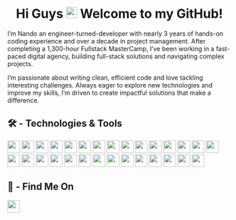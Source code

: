 <h1 align="center"> Hi Guys  <img src="https://media.giphy.com/media/hvRJCLFzcasrR4ia7z/giphy.gif" height='25px' width="25px"/>  Welcome to my GitHub!</h1>

I’m Nando an engineer-turned-developer with nearly 3 years of hands-on coding experience and over a decade in project management. After completing a 1,300-hour Fullstack MasterCamp, I’ve been working in a fast-paced digital agency, building full-stack solutions and navigating complex projects.

I’m passionate about writing clean, efficient code and love tackling interesting challenges. Always eager to explore new technologies and improve my skills, I’m driven to create impactful solutions that make a difference.

## 🛠 - Technologies & Tools

<img src="https://img.shields.io/badge/JavaScript-222d2d?logo=javascript&logoColor=F7DF1E&logoWidth=9&style=plastic&labelColor=black&color=181818" height="28"/> <img src="https://img.shields.io/badge/TypeScript-222d2d?logo=TypeScript&logoColor=3178C6&logoWidth=9&style=plastic&labelColor=black&color=181818" height="28"/> <img src="https://img.shields.io/badge/React-222d2d?logo=React&logoColor=61DAFB&logoWidth=9&style=plastic&labelColor=black&color=181818" height="28"/> <img src="https://img.shields.io/badge/Next.js-222d2d?logo=Next.js&logoColor=FFFFFF&logoWidth=9&style=plastic&labelColor=black&color=181818" height="28"/> <img src="https://img.shields.io/badge/Redux-222d2d?logo=Redux&logoColor=764ABC&logoWidth=9&style=plastic&labelColor=black&color=181818" height="28"/> <img src="https://img.shields.io/badge/Node.js-222d2d?logo=Node.js&logoColor=339933&logoWidth=9&style=plastic&labelColor=black&color=181818" height="28"/> <img src="https://img.shields.io/badge/Express-222d2d?logo=Express&logoColor=FFFFFF&logoWidth=9&style=plastic&labelColor=black&color=181818" height="28"/> <img src="https://img.shields.io/badge/MongoDB-222d2d?logo=MongoDB&logoColor=47A248&logoWidth=9&style=plastic&labelColor=black&color=181818" height="28"/> <img src="https://img.shields.io/badge/HTML5-222d2d?logo=HTML5&logoColor=E34F26&logoWidth=9&style=plastic&labelColor=black&color=181818" height="28"/> <img src="https://img.shields.io/badge/CSS3-222d2d?logo=CSS3&logoColor=1572B6&logoWidth=9&style=plastic&labelColor=black&color=181818" height="28"/> <img src="https://img.shields.io/badge/Git-222d2d?logo=Git&logoColor=F05032&logoWidth=9&style=plastic&labelColor=black&color=181818" height="28"/> <img src="https://img.shields.io/badge/Bootstrap-222d2d?logo=Bootstrap&logoColor=7952B3&logoWidth=9&style=plastic&labelColor=black&color=181818" height="28"/> <img src="https://img.shields.io/badge/npm-222d2d?logo=npm&logoColor=CB3837&logoWidth=9&style=plastic&labelColor=black&color=181818" height="28"/> <img src="https://img.shields.io/badge/Socket.io-222d2d?logo=Socket.io&logoColor=FFFFFF&logoWidth=9&style=plastic&labelColor=black&color=181818" height="28"/> <img src="https://img.shields.io/badge/Jest-222d2d?logo=Jest&logoColor=C21325&logoWidth=9&style=plastic&labelColor=black&color=181818" height="28"/> <img src="https://img.shields.io/badge/PostgreSQL-222d2d?logo=PostgreSQL&logoColor=4169E1&logoWidth=9&style=plastic&labelColor=black&color=181818" height="28"/> <img src="https://img.shields.io/badge/Vercel-222d2d?&logo=vercel&logoColor=white&logoWidth=9&style=plastic&labelColor=black&color=181818" height="28"/> <img src="https://img.shields.io/badge/Chakra_UI-222d2d?&logo=chakraui&logoColor=319795&logoWidth=9&style=plastic&labelColor=black&color=181818" height="28"/> <img src="https://img.shields.io/badge/Inkscape-222d2d?&logo=inkscape&logoColor=white&logoWidth=9&style=plastic&labelColor=black&color=181818" height="28"/> <img src="https://img.shields.io/badge/Storybook-222d2d?&logo=storybook&logoColor=FF4785&logoWidth=9&style=plastic&labelColor=black&color=181818" height="28"/> <img src="https://img.shields.io/badge/Figma-222d2d?&logo=figma&logoColor=F24E1E&logoWidth=9&style=plastic&labelColor=black&color=181818" height="28"/> <img src="https://img.shields.io/badge/Sass-222d2d?&logo=sass&logoColor=CC6699&logoWidth=9&style=plastic&labelColor=black&color=181818" height="28"/> <img src="https://img.shields.io/badge/Styled_Components-222d2d?&logo=styledcomponents&logoColor=DB7093&logoWidth=12&style=plastic&labelColor=black&color=181818" height="28"/> <img src="https://img.shields.io/badge/Netlify-222d2d?&logo=netlify&logoColor=00C7B7&logoWidth=9&style=plastic&labelColor=black&color=181818" height="28"/> <img src="https://img.shields.io/badge/React_Query-222d2d?&logo=reactquery&logoColor=FF4154&logoWidth=9&style=plastic&labelColor=black&color=181818" height="28"/> <img src="https://img.shields.io/badge/React_Router-222d2d?&logo=reactrouter&logoColor=CA4245&logoWidth=9&style=plastic&labelColor=black&color=181818" height="28"/> <img src="https://img.shields.io/badge/React_Hook_Form-222d2d?&logo=reacthookform&logoColor=EC5990&logoWidth=9&style=plastic&labelColor=black&color=181818" height="28"/> <img src="https://img.shields.io/badge/Heroku-222d2d?&logo=heroku&logoColor=430098&logoWidth=9&style=plastic&labelColor=black&color=181818" height="28"/> <img src="https://img.shields.io/badge/JWT-222d2d?&logo=jsonwebtokens&logoColor=white&logoWidth=9&style=plastic&labelColor=black&color=181818" height="28"/>

<!-- ## 📈 - Currently Improving

<img src="https://img.shields.io/badge/Socket.io-222d2d?logo=Socket.io&logoColor=FFFFFF&logoWidth=9&style=plastic&labelColor=black&color=181818" height="28"/> <img src="https://img.shields.io/badge/Jest-222d2d?logo=Jest&logoColor=C21325&logoWidth=9&style=plastic&labelColor=black&color=181818" height="28"/> <img src="https://img.shields.io/badge/PostgreSQL-222d2d?logo=PostgreSQL&logoColor=4169E1&logoWidth=9&style=plastic&labelColor=black&color=181818" height="28"/> -->

<!-- ## 📝 - Next In The Pipeline

<img src="https://img.shields.io/badge/Vue.js-222d2d?logo=Vue.js&logoColor=4FC08D&logoWidth=9&style=plastic&labelColor=black&color=181818" height="28"/> -->

## 🔎 - Find Me On

[<img src="https://img.shields.io/badge/LinkedIn-222d2d?logo=LinkedIn&logoColor=0A66C2&logoWidth=9&style=plastic&labelColor=black&color=181818" height="28"/>](https://www.linkedin.com/in/hernando-crespo-30bb40164)

<!-- ## 📊 - GitHub Stats

<img align="center" src="https://github-readme-stats.vercel.app/api/top-langs/?username=Nando-C&hide=Shell,CSS&langs_count=3&show_icons=true&theme=tokyonight" /> <img align="center" src="https://github-readme-stats.vercel.app/api?username=Nando-C&show_icons=true&line_height=27&theme=tokyonight" />

[<img align="center" src="https://github-readme-stats.vercel.app/api/pin/?username=Nando-C&repo=UnQ-BE&show_icons=true&theme=tokyonight" />](https://github.com/Nando-C/UnQ-BE) [<img align="center" src="https://github-readme-stats.vercel.app/api/pin/?username=Nando-C&repo=UnQ-FE&show_icons=true&theme=tokyonight" />](https://github.com/Nando-C/UnQ-FE)

![Nando-C's Stats](https://github-readme-stats.vercel.app/api?username=Nando-C&theme=vue-dark&show_icons=true&hide_border=true&count_private=false) -->

<!--
**Nando-C/Nando-C** is a ✨ _special_ ✨ repository because its `README.md` (this file) appears on your GitHub profile.

Here are some ideas to get you started:

- 🔭 I’m currently working on ...
- 🌱 I’m currently learning ...
- 👯 I’m looking to collaborate on ...
- 🤔 I’m looking for help with ...
- 💬 Ask me about ...
- 📫 How to reach me: ...
- 😄 Pronouns: ...
- ⚡ Fun fact: ...
-->

<!--
# 💫 About Me:
hey


# 💻 Tech Stack:
![CSS3](https://img.shields.io/badge/css3-%231572B6.svg?style=for-the-badge&logo=css3&logoColor=white) ![HTML5](https://img.shields.io/badge/html5-%23E34F26.svg?style=for-the-badge&logo=html5&logoColor=white) ![JavaScript](https://img.shields.io/badge/javascript-%23323330.svg?style=for-the-badge&logo=javascript&logoColor=%23F7DF1E) ![Markdown](https://img.shields.io/badge/markdown-%23000000.svg?style=for-the-badge&logo=markdown&logoColor=white) ![TypeScript](https://img.shields.io/badge/typescript-%23007ACC.svg?style=for-the-badge&logo=typescript&logoColor=white) ![Azure](https://img.shields.io/badge/azure-%230072C6.svg?style=for-the-badge&logo=microsoftazure&logoColor=white) ![Heroku](https://img.shields.io/badge/heroku-%23430098.svg?style=for-the-badge&logo=heroku&logoColor=white) ![Netlify](https://img.shields.io/badge/netlify-%23000000.svg?style=for-the-badge&logo=netlify&logoColor=#00C7B7) ![Vercel](https://img.shields.io/badge/vercel-%23000000.svg?style=for-the-badge&logo=vercel&logoColor=white) ![Bootstrap](https://img.shields.io/badge/bootstrap-%238511FA.svg?style=for-the-badge&logo=bootstrap&logoColor=white) ![Chakra](https://img.shields.io/badge/chakra-%234ED1C5.svg?style=for-the-badge&logo=chakraui&logoColor=white) ![Express.js](https://img.shields.io/badge/express.js-%23404d59.svg?style=for-the-badge&logo=express&logoColor=%2361DAFB) ![JWT](https://img.shields.io/badge/JWT-black?style=for-the-badge&logo=JSON%20web%20tokens) ![NPM](https://img.shields.io/badge/NPM-%23CB3837.svg?style=for-the-badge&logo=npm&logoColor=white) ![Next JS](https://img.shields.io/badge/Next-black?style=for-the-badge&logo=next.js&logoColor=white) ![NodeJS](https://img.shields.io/badge/node.js-6DA55F?style=for-the-badge&logo=node.js&logoColor=white) ![React](https://img.shields.io/badge/react-%2320232a.svg?style=for-the-badge&logo=react&logoColor=%2361DAFB) ![React Query](https://img.shields.io/badge/-React%20Query-FF4154?style=for-the-badge&logo=react%20query&logoColor=white) ![React Router](https://img.shields.io/badge/React_Router-CA4245?style=for-the-badge&logo=react-router&logoColor=white) ![React Hook Form](https://img.shields.io/badge/React%20Hook%20Form-%23EC5990.svg?style=for-the-badge&logo=reacthookform&logoColor=white) ![Redux](https://img.shields.io/badge/redux-%23593d88.svg?style=for-the-badge&logo=redux&logoColor=white) ![SASS](https://img.shields.io/badge/SASS-hotpink.svg?style=for-the-badge&logo=SASS&logoColor=white) ![Socket.io](https://img.shields.io/badge/Socket.io-black?style=for-the-badge&logo=socket.io&badgeColor=010101) ![Styled Components](https://img.shields.io/badge/styled--components-DB7093?style=for-the-badge&logo=styled-components&logoColor=white) ![MongoDB](https://img.shields.io/badge/MongoDB-%234ea94b.svg?style=for-the-badge&logo=mongodb&logoColor=white) ![Postgres](https://img.shields.io/badge/postgres-%23316192.svg?style=for-the-badge&logo=postgresql&logoColor=white) ![Figma](https://img.shields.io/badge/figma-%23F24E1E.svg?style=for-the-badge&logo=figma&logoColor=white) ![Inkscape](https://img.shields.io/badge/Inkscape-e0e0e0?style=for-the-badge&logo=inkscape&logoColor=080A13) ![Storybook](https://img.shields.io/badge/-Storybook-FF4785?style=for-the-badge&logo=storybook&logoColor=white) ![Git](https://img.shields.io/badge/git-%23F05033.svg?style=for-the-badge&logo=git&logoColor=white) ![GitHub](https://img.shields.io/badge/github-%23121011.svg?style=for-the-badge&logo=github&logoColor=white)
# 📊 GitHub Stats:
![](https://github-readme-stats.vercel.app/api?username=Nando-C&theme=dark&hide_border=false&include_all_commits=true&count_private=true)<br/>
![](https://github-readme-streak-stats.herokuapp.com/?user=Nando-C&theme=dark&hide_border=false)<br/>
![](https://github-readme-stats.vercel.app/api/top-langs/?username=Nando-C&theme=dark&hide_border=false&include_all_commits=true&count_private=true&layout=compact)

## 🏆 GitHub Trophies
![](https://github-profile-trophy.vercel.app/?username=Nando-C&theme=radical&no-frame=true&no-bg=true&margin-w=4)

### ✍️ Random Dev Quote
![](https://quotes-github-readme.vercel.app/api?type=horizontal&theme=tokyonight)

---
[![](https://visitcount.itsvg.in/api?id=Nando-C&icon=0&color=0)](https://visitcount.itsvg.in)

Proudly created with GPRM ( https://gprm.itsvg.in ) -->
